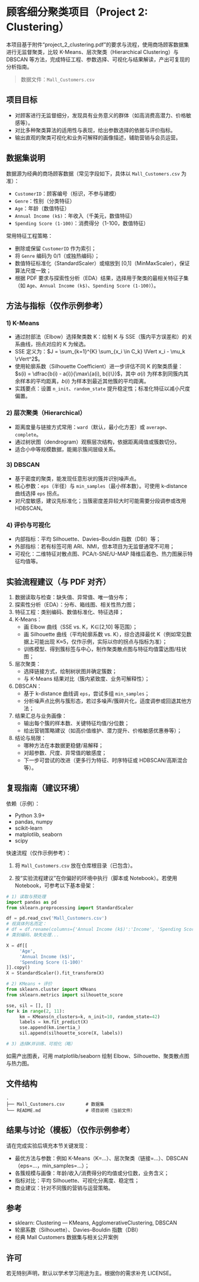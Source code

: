 # 顾客细分聚类项目（Project 2: Clustering）

本项目基于附件“project_2_clustering.pdf”的要求与流程，使用商场顾客数据集进行无监督聚类，比较 K-Means、层次聚类（Hierarchical Clustering）与 DBSCAN 等方法，完成特征工程、参数选择、可视化与结果解读，产出可复现的分析指南。

> 数据文件：`Mall_Customers.csv`


## 项目目标

- 对顾客进行无监督细分，发现具有业务意义的群体（如高消费高潜力、价格敏感等）。
- 对比多种聚类算法的适用性与表现，给出参数选择的依据与评价指标。
- 输出直观的聚类可视化和业务可解释的画像描述，辅助营销与会员运营。


## 数据集说明

数据源为经典的商场顾客数据（常见字段如下，具体以 `Mall_Customers.csv` 为准）：

- `CustomerID`：顾客编号（标识，不参与建模）
- `Genre`：性别（分类特征）
- `Age`：年龄（数值特征）
- `Annual Income (k$)`：年收入（千美元，数值特征）
- `Spending Score (1-100)`：消费得分（1-100，数值特征）

常用特征工程策略：

- 删除或保留 `CustomerID` 作为索引；
- 将 `Genre` 编码为 0/1（或独热编码）；
- 数值特征标准化（StandardScaler）或缩放到 [0,1]（MinMaxScaler），保证算法尺度一致；
- 根据 PDF 要求与探索性分析（EDA）结果，选择用于聚类的最相关特征子集（如 `Age`、`Annual Income (k$)`、`Spending Score (1-100)`）。


## 方法与指标（仅作示例参考）

### 1) K-Means

- 通过肘部法（Elbow）选择聚类数 K：绘制 K 与 SSE（簇内平方误差和）的关系曲线，拐点对应的 K 为候选。
- SSE 定义为：$J = \sum_{k=1}^{K} \sum_{x_i \in C_k} \lVert x_i - \mu_k \rVert^2$。
- 使用轮廓系数（Silhouette Coefficient）进一步评估不同 K 的聚类质量：
  $s(i) = \dfrac{b(i) - a(i)}{\max\{a(i), b(i)\}}$，其中 $a(i)$ 为样本到同簇内其余样本的平均距离，$b(i)$ 为样本到最近其他簇的平均距离。
- 实践要点：设置 `n_init`、`random_state` 提升稳定性；标准化特征以减小尺度偏置。

### 2) 层次聚类（Hierarchical）

- 距离度量与链接方式常用：`ward`（默认，最小化方差）或 `average`、`complete`。
- 通过树状图（dendrogram）观察层次结构，依据距离阈值或簇数切分。
- 适合小中等规模数据，能揭示簇间层级关系。

### 3) DBSCAN

- 基于密度的聚类，能发现任意形状的簇并识别噪声点。
- 核心参数：`eps`（半径）与 `min_samples`（最小样本数）。可使用 k-distance 曲线选择 `eps` 拐点。
- 对尺度敏感，建议先标准化；当簇密度差异较大时可能需要分段调参或改用 HDBSCAN。

### 4) 评价与可视化

- 内部指标：平均 Silhouette、Davies–Bouldin 指数（DBI）等；
- 外部指标：若有标签可用 ARI、NMI，但本项目为无监督通常不可用；
- 可视化：二维特征对散点图、PCA/t-SNE/U-MAP 降维后着色、热力图展示特征均值等。


## 实验流程建议（与 PDF 对齐）

1. 数据读取与检查：缺失值、异常值、唯一值分布；
2. 探索性分析（EDA）：分布、箱线图、相关性热力图；
3. 特征工程：类别编码、数值标准化、特征选择；
4. K-Means：
	- 画 Elbow 曲线（SSE vs. K，K∈[2,10] 等范围）；
	- 画 Silhouette 曲线（平均轮廓系数 vs. K），综合选择最优 K（例如常见数据上可能出现 K≈5，仅作示例，实际以你的拐点与指标为准）；
	- 训练模型、得到簇标签与中心，制作聚类散点图与特征均值雷达图/柱状图；
5. 层次聚类：
	- 选择链接方式，绘制树状图并确定簇数；
	- 与 K-Means 结果对比（簇内紧致度、业务可解释性）；
6. DBSCAN：
	- 基于 k-distance 曲线调 `eps`，尝试多组 `min_samples`；
	- 分析噪声点比例与簇形态，若过多噪声/簇碎片化，适度调参或回退其他方法；
7. 结果汇总与业务画像：
	- 输出每个簇的样本数、关键特征均值/分位数；
	- 给出营销策略建议（如高价值维护、潜力提升、价格敏感优惠券等）；
8. 结论与局限：
	- 哪种方法在本数据更稳健/易解释；
	- 对超参数、尺度、异常值的敏感度；
	- 下一步可尝试的改进（更多行为特征、时序特征或 HDBSCAN/高斯混合等）。


## 复现指南（建议环境）

依赖（示例）：

- Python 3.9+
- pandas, numpy
- scikit-learn
- matplotlib, seaborn
- scipy

快速流程（仅作示例参考）：

1) 将 `Mall_Customers.csv` 放在仓库根目录（已包含）。

2) 按“实验流程建议”在你偏好的环境中执行（脚本或 Notebook）。若使用 Notebook，可参考以下基本骨架：

```python
# 1) 读取与预处理
import pandas as pd
from sklearn.preprocessing import StandardScaler

df = pd.read_csv('Mall_Customers.csv')
# 视具体列名而定：
# df = df.rename(columns={'Annual Income (k$)':'Income', 'Spending Score (1-100)':'Score'})
# 类别编码、缺失处理...

X = df[[
	 'Age',
	 'Annual Income (k$)',
	 'Spending Score (1-100)'
]].copy()
X = StandardScaler().fit_transform(X)

# 2) KMeans + 评价
from sklearn.cluster import KMeans
from sklearn.metrics import silhouette_score

sse, sil = [], []
for k in range(2, 11):
	 km = KMeans(n_clusters=k, n_init=10, random_state=42)
	 labels = km.fit_predict(X)
	 sse.append(km.inertia_)
	 sil.append(silhouette_score(X, labels))

# 3) 选择K并训练、可视化（略）
```

如需产出图表，可用 matplotlib/seaborn 绘制 Elbow、Silhouette、聚类散点图与热力图。


## 文件结构

```
.
├── Mall_Customers.csv        # 数据集
└── README.md                 # 项目说明（当前文件）
```


## 结果与讨论（模板）（仅作示例参考）

请在完成实验后填充本节关键发现：

- 最优方法与参数：例如 K-Means（K=...）、层次聚类（链接=...）、DBSCAN（eps=...，min_samples=...）；
- 各簇规模与画像：年龄/收入/消费得分的均值或分位数，业务含义；
- 指标对比：平均 Silhouette、可视化分离度、稳定性；
- 商业建议：针对不同簇的营销与运营策略。


## 参考

- sklearn: Clustering — KMeans, AgglomerativeClustering, DBSCAN
- 轮廓系数（Silhouette）、Davies–Bouldin 指数（DBI）
- 经典 Mall Customers 数据集与相关公开案例


## 许可

若无特别声明，默认以学术学习用途为主。根据你的需求补充 LICENSE。

